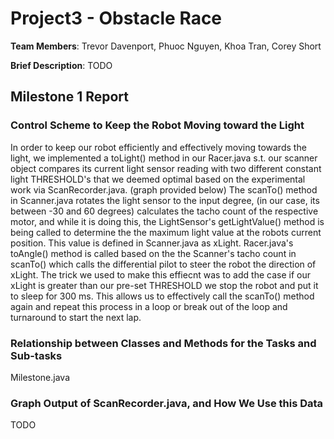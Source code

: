 Project3 - Obstacle Race
========================

**Team Members**: Trevor Davenport, Phuoc Nguyen, Khoa Tran, Corey Short  

**Brief Description**: TODO      

## Milestone 1 Report    

### Control Scheme to Keep the Robot Moving toward the Light     

In order to keep our robot efficiently and effectively moving towards the light, 
we implemented a toLight() method in our Racer.java s.t. our scanner object compares
its current light sensor reading with two different constant light THRESHOLD's that we
deemed optimal based on the experimental work via ScanRecorder.java. (graph provided below)
The scanTo() method in Scanner.java rotates the light sensor to the input degree, (in our
case, its between -30 and 60 degrees) calculates the tacho count of the respective motor,
and while it is doing this, the LightSensor's getLightValue() method is being called to
determine the the maximum light value at the robots current position. This value is defined
in Scanner.java as xLight. Racer.java's toAngle() method is called based on the the Scanner's
tacho count in scanTo() which calls the differential pilot to steer the robot the direction
of xLight. The trick we used to make this effiecnt was to add the case if our xLight is
greater than our pre-set THRESHOLD we stop the robot and put it to sleep for 300 ms. This
allows us to effectively call the scanTo() method again and repeat this process in a loop
or break out of the loop and turnaround to start the next lap.

### Relationship between Classes and Methods for the Tasks and Sub-tasks    

Milestone.java 

### Graph Output of ScanRecorder.java, and How We Use this Data   
TODO
